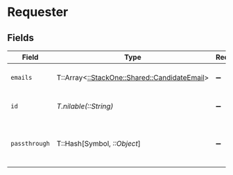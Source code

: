 # Requester


## Fields

| Field                                                                                 | Type                                                                                  | Required                                                                              | Description                                                                           | Example                                                                               |
| ------------------------------------------------------------------------------------- | ------------------------------------------------------------------------------------- | ------------------------------------------------------------------------------------- | ------------------------------------------------------------------------------------- | ------------------------------------------------------------------------------------- |
| `emails`                                                                              | T::Array<[::StackOne::Shared::CandidateEmail](../../models/shared/candidateemail.md)> | :heavy_minus_sign:                                                                    | List of candidate emails                                                              |                                                                                       |
| `id`                                                                                  | *T.nilable(::String)*                                                                 | :heavy_minus_sign:                                                                    | Unique identifier                                                                     | 8187e5da-dc77-475e-9949-af0f1fa4e4e3                                                  |
| `passthrough`                                                                         | T::Hash[Symbol, *::Object*]                                                           | :heavy_minus_sign:                                                                    | Value to pass through to the provider                                                 | {<br/>"other_known_names": "John Doe"<br/>}                                           |